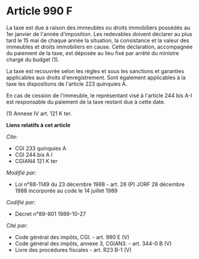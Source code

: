 # Article 990 F

La taxe est due à raison des immeubles ou droits immobiliers possédés au 1er janvier de l'année d'imposition. Les redevables
doivent déclarer au plus tard le 15 mai de chaque année la situation, la consistance et la valeur des immeubles et droits
immobiliers en cause. Cette déclaration, accompagnée du paiement de la taxe, est déposée au lieu fixé par arrêté du ministre
chargé du budget (1). 

La taxe est recouvrée selon les règles et sous les sanctions et garanties applicables aux droits d'enregistrement. Sont
également applicables à la taxe les dispositions de l'article 223 quinquies A.

En cas de cession de l'immeuble, le représentant visé à l'article 244 bis A-I est responsable du paiement de la taxe restant
due à cette date. 

(1) Annexe IV art. 121 K ter.

**Liens relatifs à cet article**

_Cite_:

  - CGI 233 quinquies A
  - CGI 244 bis A I
  - CGIAN4 121 K ter

_Modifié par_:

  - Loi n°88-1149 du 23 décembre 1988 - art. 26 (P) JORF 28 décembre 1988 incorporée au code le 14 juillet 1989

_Codifié par_:

  - Décret n°89-801 1989-10-27

_Cité par_:

  - Code général des impôts, CGI. - art. 990 E (V)
  - Code général des impôts, annexe 3, CGIAN3. - art. 344-0 B (V)
  - Livre des procédures fiscales - art. R23 B-1 (V)
